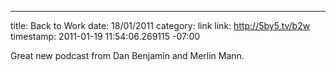 --- 
title: Back to Work
date: 18/01/2011
category: link
link: http://5by5.tv/b2w
timestamp: 2011-01-19 11:54:06.269115 -07:00

Great new podcast from Dan Benjamin and Merlin Mann.

